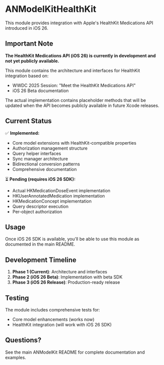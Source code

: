 # ANModelKitHealthKit

This module provides integration with Apple's HealthKit Medications API introduced in iOS 26.

## Important Note

**The HealthKit Medications API (iOS 26) is currently in development and not yet publicly available.**

This module contains the architecture and interfaces for HealthKit integration based on:
- WWDC 2025 Session: "Meet the HealthKit Medications API"
- iOS 26 Beta documentation

The actual implementation contains placeholder methods that will be updated when the API becomes publicly available in future Xcode releases.

## Current Status

✅ **Implemented:**
- Core model extensions with HealthKit-compatible properties
- Authorization management structure
- Query helper interfaces
- Sync manager architecture
- Bidirectional conversion patterns
- Comprehensive documentation

⏳ **Pending (requires iOS 26 SDK):**
- Actual HKMedicationDoseEvent implementation
- HKUserAnnotatedMedication implementation
- HKMedicationConcept implementation
- Query descriptor execution
- Per-object authorization

## Usage

Once iOS 26 SDK is available, you'll be able to use this module as documented in the main README.

## Development Timeline

1. **Phase 1 (Current)**: Architecture and interfaces
2. **Phase 2 (iOS 26 Beta)**: Implementation with beta SDK
3. **Phase 3 (iOS 26 Release)**: Production-ready release

## Testing

The module includes comprehensive tests for:
- Core model enhancements (works now)
- HealthKit integration (will work with iOS 26 SDK)

## Questions?

See the main ANModelKit README for complete documentation and examples.
